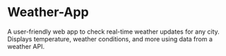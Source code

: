 # Weather-App
A user-friendly web app to check real-time weather updates for any city. Displays temperature, weather conditions, and more using data from a weather API.
